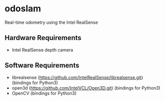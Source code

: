 # odoslam
Real-time odometry using the Intel RealSense


## Hardware Requirements

* Intel RealSense depth camera

## Software Requirements

* librealsense (https://github.com/IntelRealSense/librealsense.git) (bindings for Python3)
* open3d (https://github.com/IntelVCL/Open3D.git) (bindings for Python3)
* OpenCV (bindings for Python3)


